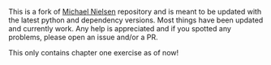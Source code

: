 This is a fork of [Michael Nielsen](https://github.com/mnielsen/neural-networks-and-deep-learning) repository and is meant to be updated with the latest python and dependency versions. Most things have been updated and currently work. Any help is appreciated and if you spotted any problems, please open an issue and/or a PR.


This only contains chapter one exercise as of now!
